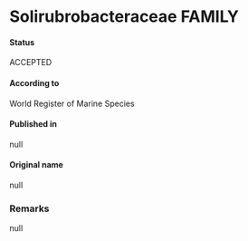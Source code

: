 # Solirubrobacteraceae FAMILY

#### Status
ACCEPTED

#### According to
World Register of Marine Species

#### Published in
null

#### Original name
null

### Remarks
null